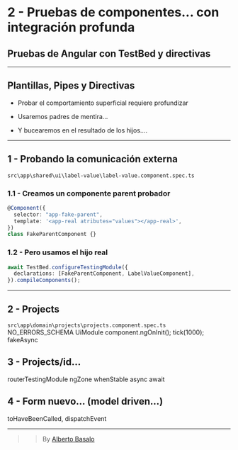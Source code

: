 # 2 - Pruebas de componentes... con integración profunda

## Pruebas de Angular con TestBed y directivas

---

## Plantillas, Pipes y Directivas

- Probar el comportamiento superficial requiere profundizar

- Usaremos padres de mentira...

- Y bucearemos en el resultado de los hijos....

---

## 1 - Probando la comunicación externa

`src\app\shared\ui\label-value\label-value.component.spec.ts`

### 1.1 - Creamos un componente parent probador

```typescript
@Component({
  selector: "app-fake-parent",
  template: '<app-real atributes="values"></app-real>',
})
class FakeParentComponent {}
```

### 1.2 - Pero usamos el hijo real

```typescript
await TestBed.configureTestingModule({
  declarations: [FakeParentComponent, LabelValueComponent],
}).compileComponents();
```

---

## 2 - Projects

`src\app\domain\projects\projects.component.spec.ts`
NO_ERRORS_SCHEMA
UiModule
component.ngOnInit();
tick(1000);
fakeAsync

## 3 - Projects/id...

routerTestingModule
ngZone whenStable
async await

## 4 - Form nuevo... (model driven...)

toHaveBeenCalled, dispatchEvent

---

> > By [Alberto Basalo](https://twitter.com/albertobasalo)

```


```
